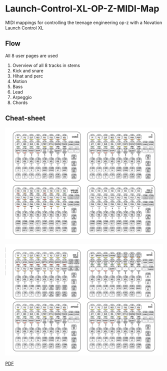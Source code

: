 # Launch-Control-XL-OP-Z-MIDI-Map
 
 MIDI mappings for controlling the teenage engineering op-z with a Novation Launch Control XL

## Flow

All 8 user pages are used

1. Overview of all 8 tracks in stems
2. Kick and snare
3. Hihat and perc
4. Motion
5. Bass
6. Lead
7. Arpeggio
8. Chords

## Cheat-sheet

![](https://raw.githubusercontent.com/DeFUCC/Launch-Control-XL-OP-Z-MIDI-Map/master/more%20info/1sheet.png)

![](https://raw.githubusercontent.com/DeFUCC/Launch-Control-XL-OP-Z-MIDI-Map/master/more%20info/2sheet.png)

[PDF](https://raw.githubusercontent.com/DeFUCC/Launch-Control-XL-OP-Z-MIDI-Map/master/more%20info/8p.pdf)
